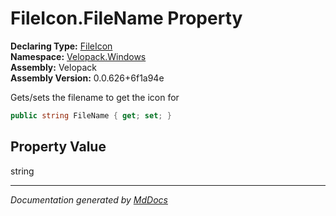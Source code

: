 ﻿<!--  
  <auto-generated>   
    The contents of this file were generated by a tool.  
    Changes to this file may be list if the file is regenerated  
  </auto-generated>   
-->

# FileIcon.FileName Property

**Declaring Type:** [FileIcon](../index.md)  
**Namespace:** [Velopack.Windows](../../index.md)  
**Assembly:** Velopack  
**Assembly Version:** 0.0.626+6f1a94e

Gets\/sets the filename to get the icon for

```csharp
public string FileName { get; set; }
```

## Property Value

string

___

*Documentation generated by [MdDocs](https://github.com/ap0llo/mddocs)*
